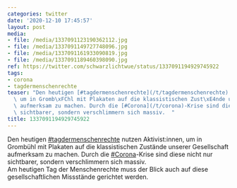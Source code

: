 ```yaml
---
categories: twitter
date: '2020-12-10 17:45:57'
layout: post
media:
- file: /media/1337091123190362112.jpg
- file: /media/1337091149727748096.jpg
- file: /media/1337091161933090819.jpg
- file: /media/1337091189460398090.jpg
ref: https://twitter.com/schwarzlichtwue/status/1337091194929745922
tags:
- corona
- tagdermenschenrechte
teaser: "Den heutigen [#tagdermenschenrechte](/t/tagdermenschenrechte) nutzen Aktivist:innen,\
  \ um in Gromb\xFChl mit Plakaten auf die klassistischen Zust\xE4nde unserer Gesellschaft\
  \ aufmerksam zu machen. Durch die [#Corona](/t/corona)-Krise sind diese nicht nur\
  \ sichtbarer, sondern verschlimmern sich massiv.  "
title: 1337091194929745922
---
```

Den heutigen [#tagdermenschenrechte](/t/tagdermenschenrechte) nutzen Aktivist:innen, um in Grombühl mit Plakaten auf die klassistischen Zustände unserer Gesellschaft aufmerksam zu machen. Durch die [#Corona](/t/corona)-Krise sind diese nicht nur sichtbarer, sondern verschlimmern sich massiv.  
Am heutigen Tag der Menschenrechte muss der Blick auch auf diese gesellschaftlichen Missstände gerichtet werden.